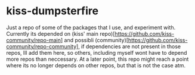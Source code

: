 # kiss-dumpsterfire


Just a repo of some of the packages that I use, and experiment with.
Currently its depended on (kiss' main repo)[https://github.com/kiss-community/repo-main] and possibli (community)[https://github.com/kiss-community/repo-community], if dependencies are not  present in those repos, Ill add them here, so others, including myself wont have to depend more repos than neccessary. At a later point, this repo might reach a point where its no longer depends on other repos, but that is not the case atm.

